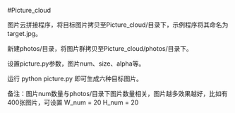 #Picture_cloud

图片云拼接程序，将目标图片拷贝至Picture_cloud/目录下，示例程序将其命名为target.jpg。

新建photos/目录，将图片群拷贝至Picture_cloud/photos/目录下。

设置picture.py参数，图片num、size、alpha等。

运行 python picture.py 即可生成六种目标图片。

备注：图片num数量与photos/目录下图片数量相关，图片越多效果越好，比如有400张图片，可设置 W_num = 20 H_num = 20
